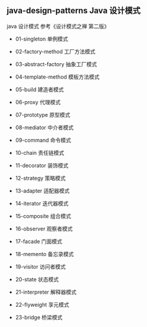 ## java-design-patterns  Java 设计模式
java 设计模式   参考《设计模式之禅 第二版》
- 01-singleton 单例模式
>
- 02-factory-method 工厂方法模式
>
- 03-abstract-factory 抽象工厂模式
>
- 04-template-method 模板方法模式
>
- 05-build 建造者模式
>
- 06-proxy 代理模式
>
- 07-prototype 原型模式
>
- 08-mediator 中介者模式
>
- 09-command 命令模式
>
- 10-chain 责任链模式
>
- 11-decorator 装饰模式
>
- 12-strategy 策略模式
>
- 13-adapter 适配器模式
>
- 14-iterator 迭代器模式
>
- 15-composite 组合模式
>
- 16-observer 观察者模式
>
- 17-facade 门面模式
>
- 18-memento 备忘录模式
>
- 19-visitor 访问者模式
>
- 20-state 状态模式
>
- 21-interpreter 解释器模式
>
- 22-flyweight 享元模式
>
- 23-bridge 桥梁模式
>